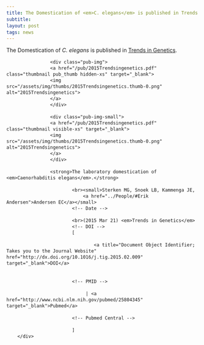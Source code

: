 ```yaml
---
title: The Domestication of <em>C. elegans</em> is published in Trends in Genetics
subtitle: 
layout: post
tags: news
---
```


The Domestication of <em>C. elegans</em> is published in [Trends in Genetics](http://www.sciencedirect.com/science/article/pii/S0168952515000372).

<div class="pub">


				

					<div class="pub-img">
					<a href="/pub/2015Trendsingenetics.pdf" class="thumbnail pub_thumb hidden-xs" target="_blank">
					<img src="/assets/img/thumbs/2015Trendsingenetics.thumb-0.png" alt="2015Trendsingenetics">
					</a>
					</div>
 
					<div class="pub-img-small">
					<a href="/pub/2015Trendsingenetics.pdf" class="thumbnail visible-xs" target="_blank">
					<img src="/assets/img/thumbs/2015Trendsingenetics.thumb-0.png" alt="2015Trendsingenetics">
					</a>
					</div>
		
					<strong>The laboratory domestication of <em>Caenorhabditis elegans</em>.</strong>

							<br><small>Sterken MG, Snoek LB, Kammenga JE, 
								<a href="../People/#Erik Andersen">Andersen EC</a></small>
							<!-- Date -->
							
							<br>(2015 Mar 21) <em>Trends in Genetics</em>
							<!-- DOI -->
							[
								
									<a title="Document Object Identifier; Takes you to the Journal Website" href="http://dx.doi.org/10.1016/j.tig.2015.02.009" target="_blank">DOI</a>
								

							<!-- PMID -->
								
								 | <a href="http://www.ncbi.nlm.nih.gov/pubmed/25804345" target="_blank">Pubmed</a>
								
							<!-- Pubmed Central -->
								
							]
		</div>